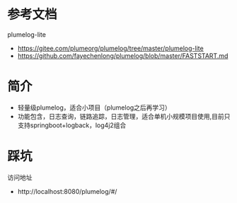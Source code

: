 # 参考文档
plumelog-lite
- https://gitee.com/plumeorg/plumelog/tree/master/plumelog-lite
- https://github.com/fayechenlong/plumelog/blob/master/FASTSTART.md

# 简介
- 轻量级plumelog，适合小项目（plumelog之后再学习）
- 功能包含，日志查询，链路追踪，日志管理，适合单机小规模项目使用,目前只支持springboot+logback，log4j2组合

# 踩坑
访问地址
- http://localhost:8080/plumelog/#/


